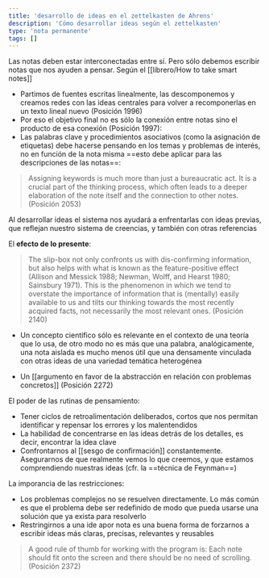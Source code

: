 ```yaml
---
title: 'desarrollo de ideas en el zettelkasten de Ahrens'
description: 'Cómo desarrollar ideas según el zettelkasten'
type: 'nota permanente'
tags: []
---
```


Las notas deben estar interconectadas entre sí. Pero sólo debemos escribir notas que nos ayuden a pensar. Según el [[librero/How to take smart notes]]

- Partimos de fuentes escritas linealmente, las descomponemos y creamos redes con las ideas centrales para volver a recomponerlas en un texto lineal nuevo (Posición 1996)
- Por eso el objetivo final no es sólo la conexión entre notas sino el producto de esa conexión (Posición 1997):
- Las palabras clave y procedimientos asociativos (como la asignación de etiquetas) debe hacerse pensando en los temas y problemas de interés, no en función de la nota misma ==esto debe aplicar para las descripciones de las notas==:

> Assigning keywords is much more than just a bureaucratic act. It is a crucial part of the thinking process, which often leads to a deeper elaboration of the note itself and the connection to other notes. (Posición 2053)

Al desarrollar ideas el sistema nos ayudará a enfrentarlas con ideas previas, que reflejan nuestro sistema de creencias, y también con otras referencias

El **efecto de lo presente**:

> The slip-box not only confronts us with dis-confirming information, but also helps with what is known as the feature-positive effect (Allison and Messick 1988; Newman, Wolff, and Hearst 1980; Sainsbury 1971). This is the phenomenon in which we tend to overstate the importance of information that is (mentally) easily available to us and tilts our thinking towards the most recently acquired facts, not necessarily the most relevant ones. (Posición 2140)

- Un concepto científico sólo es relevante en el contexto de una teoría que lo usa, de otro modo no es más que una palabra, analógicamente, una nota aislada es mucho menos útil que una densamente vinculada con otras ideas de una variedad temática heterogénea

- Un [[argumento en favor de la abstracción en relación con problemas concretos]] (Posición 2272)

El poder de las rutinas de pensamiento:

- Tener ciclos de retroalimentación deliberados, cortos que nos permitan identificar y repensar los errores y los malentendidos
- La habilidad de concentrarse en las ideas detrás de los detalles, es decir, encontrar la idea clave
- Confrontarnos al [[sesgo de confirmación]] constantemente. Asegurarnos de que realmente vemos lo que creemos, y que estamos comprendiendo nuestras ideas (cfr. la ==técnica de Feynman==)

La imporancia de las restricciones:

- Los problemas complejos no se resuelven directamente. Lo más común es que el problema debe ser redefinido de modo que pueda usarse una solución que ya exista para resolverlo
- Restringirnos a una ide apor nota es una buena forma de forzarnos a escribir ideas más claras, precisas, relevantes y reusables

> A good rule of thumb for working with the program is: Each note should fit onto the screen and there should be no need of scrolling. (Posición 2372)
